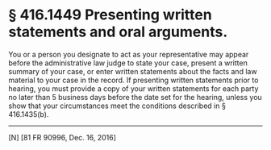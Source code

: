 # § 416.1449   Presenting written statements and oral arguments.

You or a person you designate to act as your representative may appear before the administrative law judge to state your case, present a written summary of your case, or enter written statements about the facts and law material to your case in the record. If presenting written statements prior to hearing, you must provide a copy of your written statements for each party no later than 5 business days before the date set for the hearing, unless you show that your circumstances meet the conditions described in § 416.1435(b).



---

[N] [81 FR 90996, Dec. 16, 2016]




